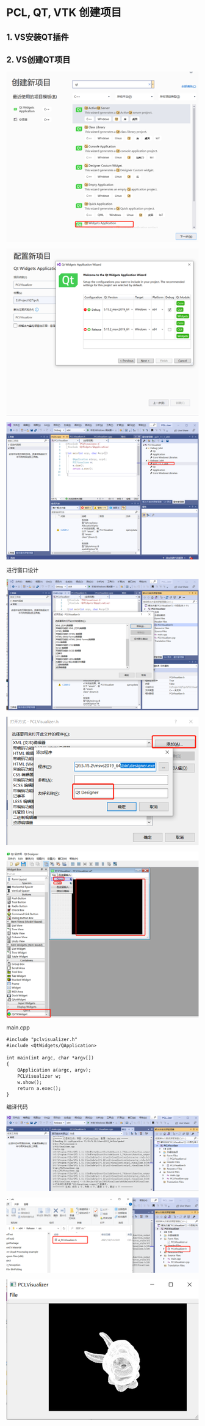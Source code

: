 # PCL, QT, VTK 创建项目

## 1. VS安装QT插件

## 2. VS创建QT项目

![](images\2021-12-14-12-13-26-image.png)

![](https://github.com/stanshi2016/PCLLearning/blob/main/images/2021-12-14-12-14-11-image.png)

![](https://github.com/stanshi2016/PCLLearning/blob/main/images/2021-12-14-22-44-27-image.png)

进行窗口设计

![](https://github.com/stanshi2016/PCLLearning/blob/main/images/2021-12-14-22-46-04-image.png)

![](https://github.com/stanshi2016/PCLLearning/blob/main/images/2021-12-14-22-47-17-image.png)

![](https://github.com/stanshi2016/PCLLearning/blob/main/images/2021-12-14-22-54-19-image.png)

main.cpp

```
#include "pclvisualizer.h"
#include <QtWidgets/QApplication>

int main(int argc, char *argv[])
{
    QApplication a(argc, argv);
    PCLVisualizer w;
    w.show();
    return a.exec();
}
```

编译代码

![](https://github.com/stanshi2016/PCLLearning/blob/main/images/2021-12-14-23-06-46-image.png)

![](https://github.com/stanshi2016/PCLLearning/blob/main/images/2021-12-14-23-07-45-image.png)

![](https://github.com/stanshi2016/PCLLearning/blob/main/images/2021-12-14-23-32-45-image.png)
